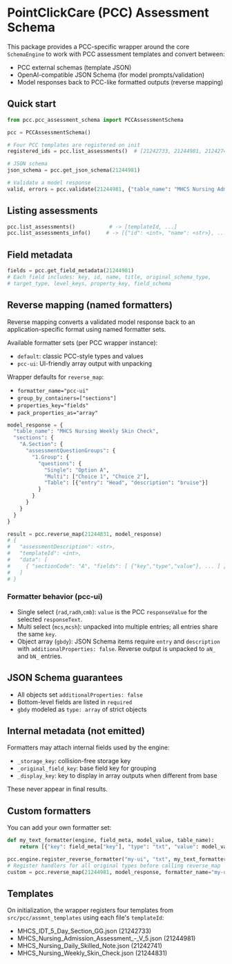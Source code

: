 # PointClickCare (PCC) Assessment Schema

This package provides a PCC-specific wrapper around the core `SchemaEngine` to work with PCC assessment templates and convert between:

- PCC external schemas (template JSON)
- OpenAI-compatible JSON Schema (for model prompts/validation)
- Model responses back to PCC-like formatted outputs (reverse mapping)

## Quick start

```python
from pcc.pcc_assessment_schema import PCCAssessmentSchema

pcc = PCCAssessmentSchema()

# Four PCC templates are registered on init
registered_ids = pcc.list_assessments()  # [21242733, 21244981, 21242741, 21244831]

# JSON schema
json_schema = pcc.get_json_schema(21244981)

# Validate a model response
valid, errors = pcc.validate(21244981, {"table_name": "MHCS Nursing Admission Assessment - V 5"})
```

## Listing assessments

```python
pcc.list_assessments()           # -> [templateId, ...]
pcc.list_assessments_info()     # -> [{"id": <int>, "name": <str>}, ...]
```

## Field metadata

```python
fields = pcc.get_field_metadata(21244981)
# Each field includes: key, id, name, title, original_schema_type,
# target_type, level_keys, property_key, field_schema
```

## Reverse mapping (named formatters)

Reverse mapping converts a validated model response back to an application-specific format using named formatter sets.

Available formatter sets (per PCC wrapper instance):
- `default`: classic PCC-style types and values
- `pcc-ui`: UI-friendly array output with unpacking

Wrapper defaults for `reverse_map`:
- `formatter_name="pcc-ui"`
- `group_by_containers=["sections"]`
- `properties_key="fields"`
- `pack_properties_as="array"`

```python
model_response = {
  "table_name": "MHCS Nursing Weekly Skin Check",
  "sections": {
    "A.Section": {
      "assessmentQuestionGroups": {
        "1.Group": {
          "questions": {
            "Single": "Option A",
            "Multi": ["Choice 1", "Choice 2"],
            "Table": [{"entry": "Head", "description": "bruise"}]
          }
        }
      }
    }
  }
}

result = pcc.reverse_map(21244831, model_response)
# {
#   "assessmentDescription": <str>,
#   "templateId": <int>,
#   "data": [
#     { "sectionCode": "A", "fields": [ {"key","type","value"}, ... ] }
#   ]
# }
```

### Formatter behavior (pcc-ui)

- Single select (`rad`,`radh`,`cmb`): `value` is the PCC `responseValue` for the selected `responseText`.
- Multi select (`mcs`,`mcsh`): unpacked into multiple entries; all entries share the same `key`.
- Object array (`gbdy`): JSON Schema items require `entry` and `description` with `additionalProperties: false`. Reverse output is unpacked to `aN_` and `bN_` entries.

## JSON Schema guarantees

- All objects set `additionalProperties: false`
- Bottom-level fields are listed in `required`
- `gbdy` modeled as `type: array` of strict objects

## Internal metadata (not emitted)

Formatters may attach internal fields used by the engine:
- `_storage_key`: collision-free storage key
- `_original_field_key`: base field key for grouping
- `_display_key`: key to display in array outputs when different from base

These never appear in final results.

## Custom formatters

You can add your own formatter set:

```python
def my_text_formatter(engine, field_meta, model_value, table_name):
    return [{"key": field_meta["key"], "type": "txt", "value": model_value}]

pcc.engine.register_reverse_formatter("my-ui", "txt", my_text_formatter)
# Register handlers for all original types before calling reverse_map
custom = pcc.reverse_map(21244981, model_response, formatter_name="my-ui")
```

## Templates

On initialization, the wrapper registers four templates from `src/pcc/assmnt_templates` using each file's `templateId`:

- MHCS_IDT_5_Day_Section_GG.json (21242733)
- MHCS_Nursing_Admission_Assessment_-_V_5.json (21244981)
- MHCS_Nursing_Daily_Skilled_Note.json (21242741)
- MHCS_Nursing_Weekly_Skin_Check.json (21244831)

